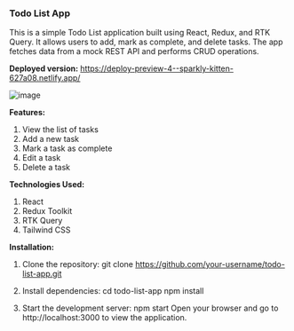 ### Todo List App

This is a simple Todo List application built using React, Redux, and RTK Query. It allows users to add, mark as complete, and delete tasks. The app fetches data from a mock REST API and performs CRUD operations.

**Deployed version:** https://deploy-preview-4--sparkly-kitten-627a08.netlify.app/



![image](https://github.com/sharvil1205/todo-list/assets/79535235/be9be052-bfd6-412e-97fd-190502585130)




**Features:**
1. View the list of tasks
2. Add a new task
3. Mark a task as complete
4. Edit a task
5. Delete a task


**Technologies Used:**
1. React
2. Redux Toolkit
3. RTK Query
4. Tailwind CSS


**Installation:**

1. Clone the repository:
git clone https://github.com/your-username/todo-list-app.git

2. Install dependencies:
cd todo-list-app
npm install

3. Start the development server:
npm start
Open your browser and go to http://localhost:3000 to view the application.
